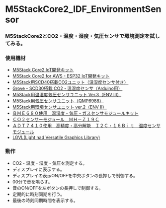 # M5StackCore2_IDF_EnvironmentSensor

### M5StackCore2とCO2・温度・湿度・気圧センサで環境測定を試してみる。

### 使用機材
- [M5Stack Core2 IoT開発キット](https://www.switch-science.com/products/6530)
- [M5Stack Core2 for AWS - ESP32 IoT開発キット](https://www.switch-science.com/products/6784)
- [M5Stack用SCD40搭載CO2ユニット（温湿度センサ付き）](https://www.switch-science.com/products/8496)
- [Grove - SCD30搭載 CO2・温湿度センサ（Arduino用）](https://www.switch-science.com/products/7000)
- [M5Stack用温湿度気圧センサユニット Ver.3（ENV Ⅲ）](https://www.switch-science.com/products/7254)
- [M5Stack用気圧センサユニット（QMP6988）](https://www.switch-science.com/products/8663)
- [M5Stack用環境センサユニット ver.2（ENV II）](https://www.switch-science.com/products/6344)
- [ＢＭＥ６８０使用　温湿度・気圧・ガスセンサモジュールキット](https://akizukidenshi.com/catalog/g/gK-14469/)
- [ＣＯ２センサーモジュール　ＭＨ－Ｚ１９Ｃ](https://akizukidenshi.com/catalog/g/gM-16142/)
- [ＡＤＴ７４１０使用　高精度・高分解能　Ｉ２Ｃ・１６Ｂｉｔ　温度センサモジュール](https://akizukidenshi.com/catalog/g/gM-06675/)
- [LGVL(Light nad Versatile Graphics Library)](https://lvgl.io/)

### 動作
- CO2・温度・湿度・気圧を測定する。
- ディスプレイに表示する。
- ディスプレイの表示ON/OFFを中央ボタンの長押しで制御する。
- 00分で音を鳴らす。
- 音のON/OFFを左ボタンの長押しで制御する。
- 定期的に時刻同期を行う。
- 最後の時刻同期時間を表示する。